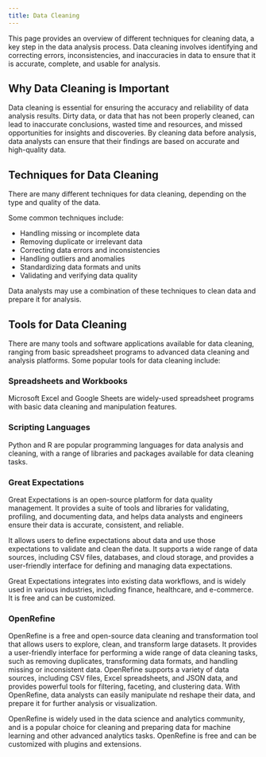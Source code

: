 ```yaml
---
title: Data Cleaning
---
```


This page provides an overview of different techniques for cleaning data, 
a key step in the data analysis process. 
Data cleaning involves identifying and correcting errors, 
inconsistencies, and inaccuracies in data to ensure that it is 
accurate, complete, and usable for analysis.

## Why Data Cleaning is Important

Data cleaning is essential for ensuring the accuracy and reliability 
of data analysis results. Dirty data, or data that has not been 
properly cleaned, can lead to inaccurate conclusions, 
wasted time and resources, and missed opportunities for 
insights and discoveries. By cleaning data before analysis, 
data analysts can ensure that their findings are based on 
accurate and high-quality data.

## Techniques for Data Cleaning

There are many different techniques for data cleaning, 
depending on the type and quality of the data. 

Some common techniques include:

- Handling missing or incomplete data
- Removing duplicate or irrelevant data
- Correcting data errors and inconsistencies
- Handling outliers and anomalies
- Standardizing data formats and units
- Validating and verifying data quality

Data analysts may use a combination of these techniques 
to clean data and prepare it for analysis. 

## Tools for Data Cleaning

There are many tools and software applications available for 
data cleaning, ranging from basic spreadsheet programs 
to advanced data cleaning and analysis platforms. 
Some popular tools for data cleaning include:

### Spreadsheets and Workbooks

Microsoft Excel and Google Sheets are widely-used spreadsheet programs 
with basic data cleaning and manipulation features.

### Scripting Languages

Python and R are popular programming languages for data analysis and cleaning, 
with a range of libraries and packages available for data cleaning tasks.

### Great Expectations 

Great Expectations is an open-source platform for data quality management. 
It provides a suite of tools and libraries for validating, profiling, 
and documenting data, and helps data analysts and engineers 
ensure their data is accurate, consistent, and reliable. 

It allows users to define expectations about data 
and use those expectations to validate and clean the data. 
It supports a wide range of data sources, including CSV files, 
databases, and cloud storage, and provides a user-friendly 
interface for defining and managing data expectations. 

Great Expectations integrates into existing data workflows, 
and is widely used in various industries, 
including finance, healthcare, and e-commerce. 
It is free and can be customized.

### OpenRefine

OpenRefine is a free and open-source data cleaning and transformation tool 
that allows users to explore, clean, and transform large datasets. 
It provides a user-friendly interface for performing a wide range 
of data cleaning tasks, such as removing duplicates, transforming data formats, 
and handling missing or inconsistent data. OpenRefine supports a 
variety of data sources, including CSV files, Excel spreadsheets, 
and JSON data, and provides powerful tools for filtering, faceting, and 
clustering data. With OpenRefine, data analysts can easily manipulate 
nd reshape their data, and prepare it for further analysis or visualization. 

OpenRefine is widely used in the data science and analytics community, 
and is a popular choice for cleaning and preparing data for 
machine learning and other advanced analytics tasks. 
OpenRefine is free and can be customized with plugins and extensions.

